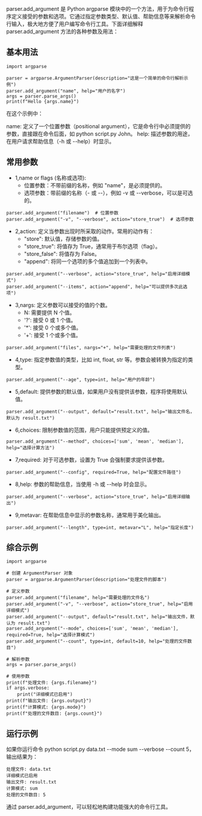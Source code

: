 parser.add_argument 是 Python argparse 模块中的一个方法，用于为命令行程序定义接受的参数和选项。它通过指定参数类型、默认值、帮助信息等来解析命令行输入，极大地方便了用户编写命令行工具。下面详细解释 parser.add_argument 方法的各种参数及用法：

## 基本用法
```
import argparse

parser = argparse.ArgumentParser(description="这是一个简单的命令行解析示例")
parser.add_argument("name", help="用户的名字")
args = parser.parse_args()
print(f"Hello {args.name}")
```
在这个示例中：

name: 定义了一个位置参数（positional argument），它是命令行中必须提供的参数，直接跟在命令后面，如 python script.py John。
help: 描述参数的用途，在用户请求帮助信息（-h 或 --help）时显示。

## 常用参数
- 1,name or flags (名称或选项):
    - 位置参数：不带前缀的名称，例如 "name"，是必须提供的。
    - 选项参数：带前缀的名称（- 或 --），例如 -v 或 --verbose，可以是可选的。
```
parser.add_argument("filename")  # 位置参数
parser.add_argument("-v", "--verbose", action="store_true")  # 选项参数
```

- 2,action: 定义当参数出现时所采取的动作。常用的动作有：
    - "store": 默认值，存储参数的值。
    - "store_true": 将值存为 True，通常用于布尔选项（flag）。
    - "store_false": 将值存为 False。
    - "append": 将同一个选项的多个值追加到一个列表中。
```
parser.add_argument("--verbose", action="store_true", help="启用详细模式")
parser.add_argument("--items", action="append", help="可以提供多次此选项")
```

- 3,nargs: 定义参数可以接受的值的个数。
    - N: 需要提供 N 个值。
    - '?': 接受 0 或 1 个值。
    - '*': 接受 0 个或多个值。
    - '+': 接受 1 个或多个值。
```
parser.add_argument("files", nargs="+", help="需要处理的文件列表")
```

- 4,type: 指定参数值的类型，比如 int, float, str 等。参数会被转换为指定的类型。
```
parser.add_argument("--age", type=int, help="用户的年龄")
```

- 5,default: 提供参数的默认值，如果用户没有提供该参数，程序将使用默认值。
```
parser.add_argument("--output", default="result.txt", help="输出文件名，默认为 result.txt")
```

- 6,choices: 限制参数值的范围，用户只能提供预定义的值。
```
parser.add_argument("--method", choices=['sum', 'mean', 'median'], help="选择计算方法")
```

- 7,required: 对于可选参数，设置为 True 会强制要求提供该参数。
```
parser.add_argument("--config", required=True, help="配置文件路径")
```

- 8,help: 参数的帮助信息，当使用 -h 或 --help 时会显示。
```
parser.add_argument("--verbose", action="store_true", help="启用详细输出")
```

- 9,metavar: 在帮助信息中显示的参数名称，通常用于美化输出。
```
parser.add_argument("--length", type=int, metavar="L", help="指定长度")
```

## 综合示例
```
import argparse

# 创建 ArgumentParser 对象
parser = argparse.ArgumentParser(description="处理文件的脚本")

# 定义参数
parser.add_argument("filename", help="需要处理的文件名")
parser.add_argument("-v", "--verbose", action="store_true", help="启用详细模式")
parser.add_argument("--output", default="result.txt", help="输出文件，默认为 result.txt")
parser.add_argument("--mode", choices=['sum', 'mean', 'median'], required=True, help="选择计算模式")
parser.add_argument("--count", type=int, default=10, help="处理的文件数目")

# 解析参数
args = parser.parse_args()

# 使用参数
print(f"处理文件: {args.filename}")
if args.verbose:
    print("详细模式已启用")
print(f"输出文件: {args.output}")
print(f"计算模式: {args.mode}")
print(f"处理的文件数目: {args.count}")
```
## 运行示例
如果你运行命令 python script.py data.txt --mode sum --verbose --count 5，输出结果为：
```
处理文件: data.txt
详细模式已启用
输出文件: result.txt
计算模式: sum
处理的文件数目: 5
```

通过 parser.add_argument，可以轻松地构建功能强大的命令行工具。
